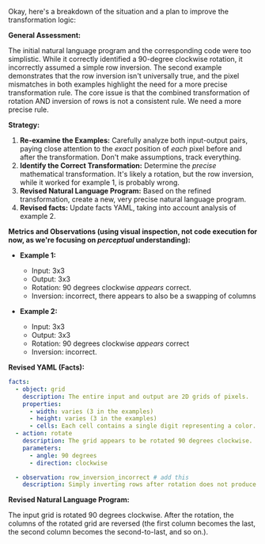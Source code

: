 Okay, here's a breakdown of the situation and a plan to improve the transformation logic:

**General Assessment:**

The initial natural language program and the corresponding code were too simplistic. While it correctly identified a 90-degree clockwise rotation, it incorrectly assumed a simple row inversion. The second example demonstrates that the row inversion isn't universally true, and the pixel mismatches in both examples highlight the need for a more precise transformation rule. The core issue is that the combined transformation of rotation AND inversion of rows is not a consistent rule. We need a more precise rule.

**Strategy:**

1.  **Re-examine the Examples:** Carefully analyze both input-output pairs, paying close attention to the *exact* position of *each* pixel before and after the transformation. Don't make assumptions, track everything.
2.  **Identify the Correct Transformation:** Determine the *precise* mathematical transformation. It's likely a rotation, but the row inversion, while it worked for example 1, is probably wrong.
3.  **Revised Natural Language Program:** Based on the refined transformation, create a new, very precise natural language program.
4.  **Revised facts:** Update facts YAML, taking into account analysis of example 2.

**Metrics and Observations (using visual inspection, not code execution for now, as we're focusing on *perceptual* understanding):**

*   **Example 1:**
    *   Input: 3x3
    *   Output: 3x3
    *   Rotation: 90 degrees clockwise *appears* correct.
    *   Inversion: incorrect, there appears to also be a swapping of columns

*   **Example 2:**
    *   Input: 3x3
    *   Output: 3x3
    *   Rotation: 90 degrees clockwise *appears* correct
    *   Inversion: incorrect.

**Revised YAML (Facts):**


```yaml
facts:
  - object: grid
    description: The entire input and output are 2D grids of pixels.
    properties:
      - width: varies (3 in the examples)
      - height: varies (3 in the examples)
      - cells: Each cell contains a single digit representing a color.
  - action: rotate
    description: The grid appears to be rotated 90 degrees clockwise.
    parameters:
      - angle: 90 degrees
      - direction: clockwise

  - observation: row_inversion_incorrect # add this
    description: Simply inverting rows after rotation does not produce the correct result, after visual inspection of the second example, a column swap is also performed.
```


**Revised Natural Language Program:**

The input grid is rotated 90 degrees clockwise. After the rotation, the columns of the rotated grid are reversed (the first column becomes the last, the second column becomes the second-to-last, and so on.).
